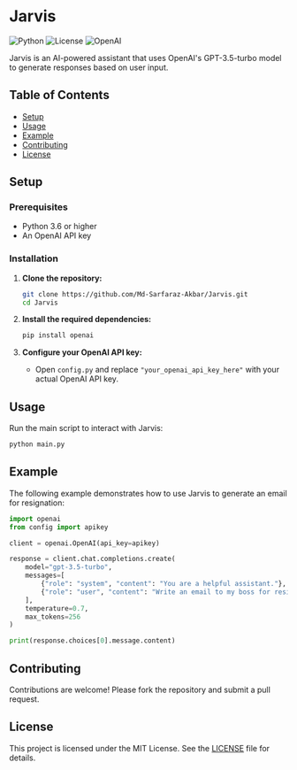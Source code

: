 # Jarvis

![Python](https://img.shields.io/badge/Python-3.6%2B-blue)
![License](https://img.shields.io/badge/License-MIT-green)
![OpenAI](https://img.shields.io/badge/OpenAI-GPT--3.5--turbo-orange)

Jarvis is an AI-powered assistant that uses OpenAI's GPT-3.5-turbo model to generate responses based on user input.

## Table of Contents

- [Setup](#setup)
- [Usage](#usage)
- [Example](#example)
- [Contributing](#contributing)
- [License](#license)

## Setup

### Prerequisites

- Python 3.6 or higher
- An OpenAI API key

### Installation

1. **Clone the repository:**
    ```bash
    git clone https://github.com/Md-Sarfaraz-Akbar/Jarvis.git
    cd Jarvis
    ```

2. **Install the required dependencies:**
    ```bash
    pip install openai
    ```

3. **Configure your OpenAI API key:**
    - Open `config.py` and replace `"your_openai_api_key_here"` with your actual OpenAI API key.

## Usage

Run the main script to interact with Jarvis:
```bash
python main.py
```

## Example

The following example demonstrates how to use Jarvis to generate an email for resignation:

```python
import openai
from config import apikey

client = openai.OpenAI(api_key=apikey)

response = client.chat.completions.create(
    model="gpt-3.5-turbo",
    messages=[
        {"role": "system", "content": "You are a helpful assistant."},
        {"role": "user", "content": "Write an email to my boss for resignation?"}
    ],
    temperature=0.7,
    max_tokens=256
)

print(response.choices[0].message.content)
```

## Contributing

Contributions are welcome! Please fork the repository and submit a pull request.

## License

This project is licensed under the MIT License. See the [LICENSE](LICENSE) file for details.
